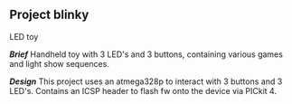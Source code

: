 ## Project blinky

LED toy

***Brief***
Handheld toy with 3 LED's and 3 buttons, containing various games and light show sequences.

***Design***
This project uses an atmega328p to interact with 3 buttons and 3 LED's. 
Contains an ICSP header to flash fw onto the device via PICkit 4.